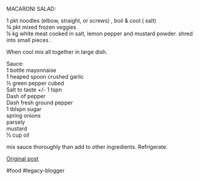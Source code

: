 <!--
date: '2008-09-05'
published: true
slug: 2008-09-recipe-julie-mums-macaroni-salad_05
time_to_read: 5
title: 'Recipe: Julie (mums) Macaroni Salad'
-->

MACARONI SALAD:  
  
1 pkt noodles (elbow, straight, or screws) , boil & cool ( salt)  
 ¾ pkt mixed frozen veggies  
 ¼ kg white meat cooked in salt, lemon pepper and mustard powder. shred into small pieces .  
  
When cool mix all together in large dish.  
  
Sauce:  
1 bottle mayonnaise  
1 heaped spoon crushed garlic  
½ green pepper cubed  
Salt to taste +/- 1 tspn  
Dash of pepper  
Dash fresh ground pepper  
1 tblspn sugar  
spring onions  
parsely  
mustard  
½ cup oil  
  
mix sauce thoroughly than add to other ingredients. Refrigerate.

[Original post](https://ysfk.blogspot.com/2008/09/recipe-julie-mums-macaroni-salad_05.html)

#food #legacy-blogger 